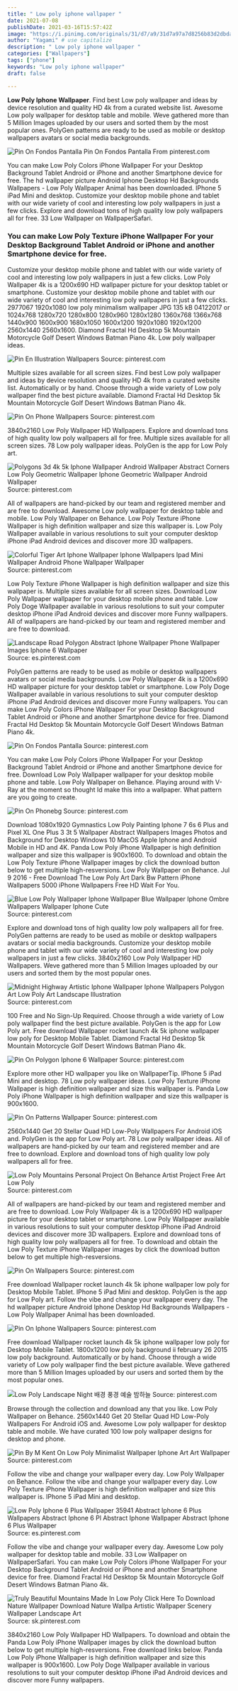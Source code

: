 ```yaml
---
title: " Low poly iphone wallpaper "
date: 2021-07-08
publishDate: 2021-03-16T15:57:42Z
image: "https://i.pinimg.com/originals/31/d7/a9/31d7a97a7d8256b83d2dbdae883de07c.jpg"
author: "Yagami" # use capitalize
description: " Low poly iphone wallpaper "
categories: ["Wallpapers"]
tags: ["phone"]
keywords: "Low poly iphone wallpaper"
draft: false

---
```



**Low Poly Iphone Wallpaper**. Find best Low poly wallpaper and ideas by device resolution and quality HD 4k from a curated website list. Awesome Low poly wallpaper for desktop table and mobile. Weve gathered more than 5 Million Images uploaded by our users and sorted them by the most popular ones. PolyGen patterns are ready to be used as mobile or desktop wallpapers avatars or social media backgrounds.

![Pin On Fondos Pantalla](https://i.pinimg.com/736x/1f/c1/b7/1fc1b7bf17c073b49beaf753944cc34d.jpg "Pin On Fondos Pantalla")
Pin On Fondos Pantalla From pinterest.com


You can make Low Poly Colors iPhone Wallpaper For your Desktop Background Tablet Android or iPhone and another Smartphone device for free. The hd wallpaper picture Android Iphone Desktop Hd Backgrounds Wallpapers - Low Poly Wallpaper Animal has been downloaded. IPhone 5 iPad Mini and desktop. Customize your desktop mobile phone and tablet with our wide variety of cool and interesting low poly wallpapers in just a few clicks. Explore and download tons of high quality low poly wallpapers all for free. 33 Low Wallpaper on WallpaperSafari.

### You can make Low Poly Texture iPhone Wallpaper For your Desktop Background Tablet Android or iPhone and another Smartphone device for free.

Customize your desktop mobile phone and tablet with our wide variety of cool and interesting low poly wallpapers in just a few clicks. Low Poly Wallpaper 4k is a 1200x690 HD wallpaper picture for your desktop tablet or smartphone. Customize your desktop mobile phone and tablet with our wide variety of cool and interesting low poly wallpapers in just a few clicks. 2977067 1920x1080 low poly minimalism wallpaper JPG 135 kB 04122017 or 1024x768 1280x720 1280x800 1280x960 1280x1280 1360x768 1366x768 1440x900 1600x900 1680x1050 1600x1200 1920x1080 1920x1200 2560x1440 2560x1600. Diamond Fractal Hd Desktop 5k Mountain Motorcycle Golf Desert Windows Batman Piano 4k. Low poly wallpaper ideas.


![Pin En Illustration Wallpapers](https://i.pinimg.com/originals/5d/d8/08/5dd80842940ee4f41e334b363c2b895f.png "Pin En Illustration Wallpapers")
Source: pinterest.com

Multiple sizes available for all screen sizes. Find best Low poly wallpaper and ideas by device resolution and quality HD 4k from a curated website list. Automatically or by hand. Choose through a wide variety of Low poly wallpaper find the best picture available. Diamond Fractal Hd Desktop 5k Mountain Motorcycle Golf Desert Windows Batman Piano 4k.

![Pin On Phone Wallpapers](https://i.pinimg.com/originals/11/0c/5f/110c5f1bc939c8e3a73a2938accb2058.jpg "Pin On Phone Wallpapers")
Source: pinterest.com

3840x2160 Low Poly Wallpaper HD Wallpapers. Explore and download tons of high quality low poly wallpapers all for free. Multiple sizes available for all screen sizes. 78 Low poly wallpaper ideas. PolyGen is the app for Low Poly art.

![Polygons 3d 4k 5k Iphone Wallpaper Android Wallpaper Abstract Corners Low Poly Geometric Wallpaper Iphone Geometric Wallpaper Android Wallpaper](https://i.pinimg.com/originals/da/23/c5/da23c555a74169313696b8d747c57dc6.jpg "Polygons 3d 4k 5k Iphone Wallpaper Android Wallpaper Abstract Corners Low Poly Geometric Wallpaper Iphone Geometric Wallpaper Android Wallpaper")
Source: pinterest.com

All of wallpapers are hand-picked by our team and registered member and are free to download. Awesome Low poly wallpaper for desktop table and mobile. Low Poly Wallpaper on Behance. Low Poly Texture iPhone Wallpaper is high definition wallpaper and size this wallpaper is. Low Poly Wallpaper available in various resolutions to suit your computer desktop iPhone iPad Android devices and discover more 3D wallpapers.

![Colorful Tiger Art Iphone Wallpaper Iphone Wallpapers Ipad Mini Wallpaper Android Phone Wallpaper Wallpaper](https://i.pinimg.com/originals/bb/d3/23/bbd32350443fc9423ab7bd8459879f4f.jpg "Colorful Tiger Art Iphone Wallpaper Iphone Wallpapers Ipad Mini Wallpaper Android Phone Wallpaper Wallpaper")
Source: pinterest.com

Low Poly Texture iPhone Wallpaper is high definition wallpaper and size this wallpaper is. Multiple sizes available for all screen sizes. Download Low Poly Wallpaper wallpaper for your desktop mobile phone and table. Low Poly Doge Wallpaper available in various resolutions to suit your computer desktop iPhone iPad Android devices and discover more Funny wallpapers. All of wallpapers are hand-picked by our team and registered member and are free to download.

![Landscape Road Polygon Abstract Iphone Wallpaper Phone Wallpaper Images Iphone 6 Wallpaper](https://i.pinimg.com/originals/d1/bf/8f/d1bf8f7f370728840db67d7eca105f8b.png "Landscape Road Polygon Abstract Iphone Wallpaper Phone Wallpaper Images Iphone 6 Wallpaper")
Source: es.pinterest.com

PolyGen patterns are ready to be used as mobile or desktop wallpapers avatars or social media backgrounds. Low Poly Wallpaper 4k is a 1200x690 HD wallpaper picture for your desktop tablet or smartphone. Low Poly Doge Wallpaper available in various resolutions to suit your computer desktop iPhone iPad Android devices and discover more Funny wallpapers. You can make Low Poly Colors iPhone Wallpaper For your Desktop Background Tablet Android or iPhone and another Smartphone device for free. Diamond Fractal Hd Desktop 5k Mountain Motorcycle Golf Desert Windows Batman Piano 4k.

![Pin On Fondos Pantalla](https://i.pinimg.com/736x/1f/c1/b7/1fc1b7bf17c073b49beaf753944cc34d.jpg "Pin On Fondos Pantalla")
Source: pinterest.com

You can make Low Poly Colors iPhone Wallpaper For your Desktop Background Tablet Android or iPhone and another Smartphone device for free. Download Low Poly Wallpaper wallpaper for your desktop mobile phone and table. Low Poly Wallpaper on Behance. Playing around with V-Ray at the moment so thought Id make this into a wallpaper. What pattern are you going to create.

![Pin On Phonebg](https://i.pinimg.com/originals/65/a1/5b/65a15be8976c51c6d1e496647516ad43.png "Pin On Phonebg")
Source: pinterest.com

Download 1080x1920 Gymnastics Low Poly Painting Iphone 7 6s 6 Plus and Pixel XL One Plus 3 3t 5 Wallpaper Abstract Wallpapers Images Photos and Background for Desktop Windows 10 MacOS Apple Iphone and Android Mobile in HD and 4K. Panda Low Poly iPhone Wallpaper is high definition wallpaper and size this wallpaper is 900x1600. To download and obtain the Low Poly Texture iPhone Wallpaper images by click the download button below to get multiple high-resversions. Low Poly Wallpaper on Behance. Jul 9 2016 - Free Download The Low Poly Art Dark Bw Pattern iPhone Wallpapers 5000 iPhone Wallpapers Free HD Wait For You.

![Blue Low Poly Wallpaper Iphone Wallpaper Blue Wallpaper Iphone Ombre Wallpapers Wallpaper Iphone Cute](https://i.pinimg.com/564x/bf/b5/a8/bfb5a8dc340f3eaa5a51919cdcf10a5d.jpg "Blue Low Poly Wallpaper Iphone Wallpaper Blue Wallpaper Iphone Ombre Wallpapers Wallpaper Iphone Cute")
Source: pinterest.com

Explore and download tons of high quality low poly wallpapers all for free. PolyGen patterns are ready to be used as mobile or desktop wallpapers avatars or social media backgrounds. Customize your desktop mobile phone and tablet with our wide variety of cool and interesting low poly wallpapers in just a few clicks. 3840x2160 Low Poly Wallpaper HD Wallpapers. Weve gathered more than 5 Million Images uploaded by our users and sorted them by the most popular ones.

![Midnight Highway Artistic Iphone Wallpaper Iphone Wallpapers Polygon Art Low Poly Art Landscape Illustration](https://i.pinimg.com/474x/79/c5/07/79c507dbefccdbe350a3dc68c57621e9.jpg "Midnight Highway Artistic Iphone Wallpaper Iphone Wallpapers Polygon Art Low Poly Art Landscape Illustration")
Source: pinterest.com

100 Free and No Sign-Up Required. Choose through a wide variety of Low poly wallpaper find the best picture available. PolyGen is the app for Low Poly art. Free download Wallpaper rocket launch 4k 5k iphone wallpaper low poly for Desktop Mobile Tablet. Diamond Fractal Hd Desktop 5k Mountain Motorcycle Golf Desert Windows Batman Piano 4k.

![Pin On Polygon Iphone 6 Wallpaper](https://i.pinimg.com/originals/e2/fa/9a/e2fa9a41c201c438dabeac6df01a3741.jpg "Pin On Polygon Iphone 6 Wallpaper")
Source: pinterest.com

Explore more other HD wallpaper you like on WallpaperTip. IPhone 5 iPad Mini and desktop. 78 Low poly wallpaper ideas. Low Poly Texture iPhone Wallpaper is high definition wallpaper and size this wallpaper is. Panda Low Poly iPhone Wallpaper is high definition wallpaper and size this wallpaper is 900x1600.

![Pin On Patterns Wallpaper](https://i.pinimg.com/originals/15/e2/d1/15e2d180c40adfcded48a11c493599a4.jpg "Pin On Patterns Wallpaper")
Source: pinterest.com

2560x1440 Get 20 Stellar Quad HD Low-Poly Wallpapers For Android iOS and. PolyGen is the app for Low Poly art. 78 Low poly wallpaper ideas. All of wallpapers are hand-picked by our team and registered member and are free to download. Explore and download tons of high quality low poly wallpapers all for free.

![Low Poly Mountains Personal Project On Behance Artist Project Free Art Low Poly](https://i.pinimg.com/736x/0d/5f/c3/0d5fc33616cd3ce6e020302a65c03a63.jpg "Low Poly Mountains Personal Project On Behance Artist Project Free Art Low Poly")
Source: pinterest.com

All of wallpapers are hand-picked by our team and registered member and are free to download. Low Poly Wallpaper 4k is a 1200x690 HD wallpaper picture for your desktop tablet or smartphone. Low Poly Wallpaper available in various resolutions to suit your computer desktop iPhone iPad Android devices and discover more 3D wallpapers. Explore and download tons of high quality low poly wallpapers all for free. To download and obtain the Low Poly Texture iPhone Wallpaper images by click the download button below to get multiple high-resversions.

![Pin On Wallpapers](https://i.pinimg.com/originals/ba/f0/56/baf056ed17e25075de467541c4f9a745.jpg "Pin On Wallpapers")
Source: pinterest.com

Free download Wallpaper rocket launch 4k 5k iphone wallpaper low poly for Desktop Mobile Tablet. IPhone 5 iPad Mini and desktop. PolyGen is the app for Low Poly art. Follow the vibe and change your wallpaper every day. The hd wallpaper picture Android Iphone Desktop Hd Backgrounds Wallpapers - Low Poly Wallpaper Animal has been downloaded.

![Pin On Iphone Wallpapers](https://i.pinimg.com/originals/4d/57/1e/4d571e46194240681ecf7cee3c33e64a.jpg "Pin On Iphone Wallpapers")
Source: pinterest.com

Free download Wallpaper rocket launch 4k 5k iphone wallpaper low poly for Desktop Mobile Tablet. 1800x1200 low poly background ii february 26 2015 low poly background. Automatically or by hand. Choose through a wide variety of Low poly wallpaper find the best picture available. Weve gathered more than 5 Million Images uploaded by our users and sorted them by the most popular ones.

![Low Poly Landscape Night 배경 풍경 예술 밤하늘](https://i.pinimg.com/originals/0d/04/4c/0d044c10cb49a675389bc0e2ff66226b.jpg "Low Poly Landscape Night 배경 풍경 예술 밤하늘")
Source: pinterest.com

Browse through the collection and download any that you like. Low Poly Wallpaper on Behance. 2560x1440 Get 20 Stellar Quad HD Low-Poly Wallpapers For Android iOS and. Awesome Low poly wallpaper for desktop table and mobile. We have curated 100 low poly wallpaper designs for desktop and phone.

![Pin By M Kent On Low Poly Minimalist Wallpaper Iphone Art Art Wallpaper](https://i.pinimg.com/originals/70/8b/c4/708bc46e113767320926e51dc5f21ed7.png "Pin By M Kent On Low Poly Minimalist Wallpaper Iphone Art Art Wallpaper")
Source: pinterest.com

Follow the vibe and change your wallpaper every day. Low Poly Wallpaper on Behance. Follow the vibe and change your wallpaper every day. Low Poly Texture iPhone Wallpaper is high definition wallpaper and size this wallpaper is. IPhone 5 iPad Mini and desktop.

![Low Poly Iphone 6 Plus Wallpaper 35941 Abstract Iphone 6 Plus Wallpapers Abstract Iphone 6 Pl Abstract Iphone Wallpaper Abstract Iphone 6 Plus Wallpaper](https://i.pinimg.com/originals/33/3c/7b/333c7b8fdc4aa2462af016a39c0ca226.jpg "Low Poly Iphone 6 Plus Wallpaper 35941 Abstract Iphone 6 Plus Wallpapers Abstract Iphone 6 Pl Abstract Iphone Wallpaper Abstract Iphone 6 Plus Wallpaper")
Source: es.pinterest.com

Follow the vibe and change your wallpaper every day. Awesome Low poly wallpaper for desktop table and mobile. 33 Low Wallpaper on WallpaperSafari. You can make Low Poly Colors iPhone Wallpaper For your Desktop Background Tablet Android or iPhone and another Smartphone device for free. Diamond Fractal Hd Desktop 5k Mountain Motorcycle Golf Desert Windows Batman Piano 4k.

![Truly Beautiful Mountains Made In Low Poly Click Here To Download Nature Wallpaper Download Nature Wallpa Artistic Wallpaper Scenery Wallpaper Landscape Art](https://i.pinimg.com/originals/31/d7/a9/31d7a97a7d8256b83d2dbdae883de07c.jpg "Truly Beautiful Mountains Made In Low Poly Click Here To Download Nature Wallpaper Download Nature Wallpa Artistic Wallpaper Scenery Wallpaper Landscape Art")
Source: sk.pinterest.com

3840x2160 Low Poly Wallpaper HD Wallpapers. To download and obtain the Panda Low Poly iPhone Wallpaper images by click the download button below to get multiple high-resversions. Free download links below. Panda Low Poly iPhone Wallpaper is high definition wallpaper and size this wallpaper is 900x1600. Low Poly Doge Wallpaper available in various resolutions to suit your computer desktop iPhone iPad Android devices and discover more Funny wallpapers.

